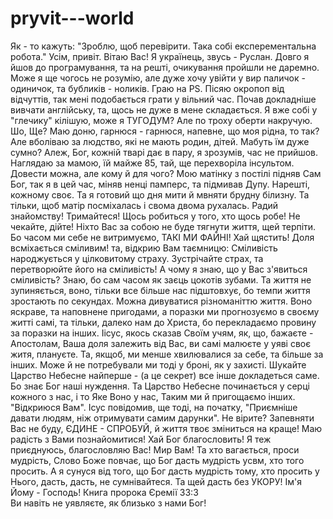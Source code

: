 # pryvit---world
Як - то кажуть: "Зроблю, щоб перевірити. Така собі експерементальна робота."
Усім, привіт. Вітаю Вас! Я українець, звусь - Руслан. Довго я йшов до програмування, та на решті, очикування пройшли не даремно. Може я ще чогось не розумію, але дуже хочу увійти у вир паличок - одиничок, та бубликів - ноликів. Граю на PS. Пісяю окропоп від відчуттів, так мені подобається грати у вільний час. Почав докладніше вивчати англійську, та, щось не дуже в мене складається. Я вже собі у "глечику" кілішую, може я ТУГОДУМ? Але по троху оберти накручую. Шо, Ще? Маю доню, гарнюся - гарнюся, напевне, що моя рідна, то так? Але вболіваю за людство, які не мають родин, дітей. Мабуть їм дуже сумно? Алеж, Бог, кожній тварі дає в пару, я зрозумів, час не прийшов. Наглядаю за мамою, їй майже 85, тай, ще перехворіла інсультом. Довести можна, але кому й для чого? Мою  матінку з постілі підняв Сам Бог, так я в цей час, міняв ненці памперс, та підмивав Дупу. Нарешті, кожному своє. Та я готовий що дня мити й мвняти брудну білизну. Та тільки, щоб матір посміхалась і свома двома рухалась.
Радий знайомству! Тримайтеся! Щось робиться у того, хто щось робе! Не чекайте, дійте! Ніхто Вас за собою не буде тягнути життя, щей терпіти. Бо часом ми себе не витримуємо, ТАКІ МИ ФАЙНІ!
Хай щястить! Доля всміхається сміливим! та, відкрию Вам таємницю: Сміливість народжується у цілковитому страху. Зустрічайте страх, та перетворюйте його на сміливість! А чому я знаю, що у Вас з'явиться сміливість? Знаю, бо сам часом як заєць цокотів зубами. Та життя не зупиняється, воно, тільки все більше нас підштовхує, бо темпи життя зростають по секундах. Можна дивуватися різноманіттю життя. Воно яскраве, та наповнене пригодами, а поразки ми прогнозуємо в своєму житті самі, та тільки, далеко нам до Христа, бо перекладаємо провину за поразки на інших. Іісус, якось сказав Своїм учям, як, що, бажаєте - Апостолам, Ваша доля залежить від Вас, ви самі малюєте у уяві своє житя, плануєте. Та, якщоб, ми менше хвилювалися за себе, та більше за інших. Може й не потребували ми тоді у броні, як у захисті. Шукайте Царство Небесне найперше - (а це секрет) все інше докладеться саме. Бо знає Бог наші нуждення. Та Царство Небесне починається у серці кожного з нас, і то Яке Воно у нас, Таким ми й пригощаємо інших. "Відкриюся Вам". Ісус повідомив, ще тоді, на початку, "Приємніше давати людям, ніж отримувати самим дарунки". Не вірите? Запевняти Вас не буду, ЄДИНЕ - СПРОБУЙ, й життя твоє зміниться на краще!
Маю радість з Вами познайомитися!
Хай Бог благословить! Я теж приєднуюсь, благословляю Вас! Мир Вам! Та хто вагається, проси мудрість, Слово Боже повчає, що Бог дасть мудрість усвм, хто того просить. А я сунуся від того, що Бог дасть мудрість тому, хто просить у Нього, дасть, дасть, не сумнівайтеся. Та щей дасть без УКОРУ!
Ім'я Йому - Господь!
Книга пророка Єремії 33:3  
Ви навіть не уявляєте, як близько з нами Бог!
